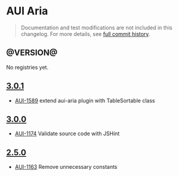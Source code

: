 # AUI Aria

> Documentation and test modifications are not included in this changelog. For more details, see [full commit history](https://github.com/liferay/alloy-ui/commits/master/src/aui-aria).

## @VERSION@

No registries yet.

## [3.0.1](https://github.com/liferay/alloy-ui/releases/tag/3.0.1)

* [AUI-1589](https://issues.liferay.com/browse/AUI-1589) extend aui-aria plugin with TableSortable class

## [3.0.0](https://github.com/liferay/alloy-ui/releases/tag/3.0.0)

* [AUI-1174](https://issues.liferay.com/browse/AUI-1174) Validate source code with JSHint

## [2.5.0](https://github.com/liferay/alloy-ui/releases/tag/2.5.0)

* [AUI-1163](https://issues.liferay.com/browse/AUI-1163) Remove unnecessary constants